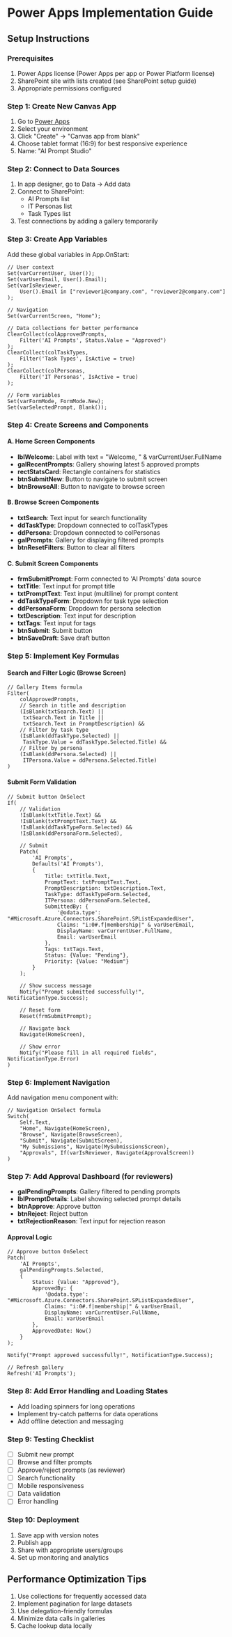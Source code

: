 # Power Apps Implementation Guide

## Setup Instructions

### Prerequisites
1. Power Apps license (Power Apps per app or Power Platform license)
2. SharePoint site with lists created (see SharePoint setup guide)
3. Appropriate permissions configured

### Step 1: Create New Canvas App
1. Go to [Power Apps](https://make.powerapps.com)
2. Select your environment
3. Click "Create" → "Canvas app from blank"
4. Choose tablet format (16:9) for best responsive experience
5. Name: "AI Prompt Studio"

### Step 2: Connect to Data Sources
1. In app designer, go to Data → Add data
2. Connect to SharePoint:
   - AI Prompts list
   - IT Personas list
   - Task Types list
3. Test connections by adding a gallery temporarily

### Step 3: Create App Variables
Add these global variables in App.OnStart:
```poweraps
// User context
Set(varCurrentUser, User());
Set(varUserEmail, User().Email);
Set(varIsReviewer, 
    User().Email in ["reviewer1@company.com", "reviewer2@company.com"]
);

// Navigation
Set(varCurrentScreen, "Home");

// Data collections for better performance
ClearCollect(colApprovedPrompts, 
    Filter('AI Prompts', Status.Value = "Approved")
);
ClearCollect(colTaskTypes, 
    Filter('Task Types', IsActive = true)
);
ClearCollect(colPersonas, 
    Filter('IT Personas', IsActive = true)
);

// Form variables
Set(varFormMode, FormMode.New);
Set(varSelectedPrompt, Blank());
```

### Step 4: Create Screens and Components

#### A. Home Screen Components
- **lblWelcome**: Label with text = "Welcome, " & varCurrentUser.FullName
- **galRecentPrompts**: Gallery showing latest 5 approved prompts
- **rectStatsCard**: Rectangle containers for statistics
- **btnSubmitNew**: Button to navigate to submit screen
- **btnBrowseAll**: Button to navigate to browse screen

#### B. Browse Screen Components
- **txtSearch**: Text input for search functionality
- **ddTaskType**: Dropdown connected to colTaskTypes
- **ddPersona**: Dropdown connected to colPersonas
- **galPrompts**: Gallery for displaying filtered prompts
- **btnResetFilters**: Button to clear all filters

#### C. Submit Screen Components
- **frmSubmitPrompt**: Form connected to 'AI Prompts' data source
- **txtTitle**: Text input for prompt title
- **txtPromptText**: Text input (multiline) for prompt content
- **ddTaskTypeForm**: Dropdown for task type selection
- **ddPersonaForm**: Dropdown for persona selection
- **txtDescription**: Text input for description
- **txtTags**: Text input for tags
- **btnSubmit**: Submit button
- **btnSaveDraft**: Save draft button

### Step 5: Implement Key Formulas

#### Search and Filter Logic (Browse Screen)
```powerapps
// Gallery Items formula
Filter(
    colApprovedPrompts,
    // Search in title and description
    (IsBlank(txtSearch.Text) || 
     txtSearch.Text in Title || 
     txtSearch.Text in PromptDescription) &&
    // Filter by task type
    (IsBlank(ddTaskType.Selected) || 
     TaskType.Value = ddTaskType.Selected.Title) &&
    // Filter by persona
    (IsBlank(ddPersona.Selected) || 
     ITPersona.Value = ddPersona.Selected.Title)
)
```

#### Submit Form Validation
```powerapps
// Submit button OnSelect
If(
    // Validation
    !IsBlank(txtTitle.Text) && 
    !IsBlank(txtPromptText.Text) && 
    !IsBlank(ddTaskTypeForm.Selected) && 
    !IsBlank(ddPersonaForm.Selected),
    
    // Submit
    Patch(
        'AI Prompts',
        Defaults('AI Prompts'),
        {
            Title: txtTitle.Text,
            PromptText: txtPromptText.Text,
            PromptDescription: txtDescription.Text,
            TaskType: ddTaskTypeForm.Selected,
            ITPersona: ddPersonaForm.Selected,
            SubmittedBy: {
                '@odata.type': "#Microsoft.Azure.Connectors.SharePoint.SPListExpandedUser",
                Claims: "i:0#.f|membership|" & varUserEmail,
                DisplayName: varCurrentUser.FullName,
                Email: varUserEmail
            },
            Tags: txtTags.Text,
            Status: {Value: "Pending"},
            Priority: {Value: "Medium"}
        }
    );
    
    // Show success message
    Notify("Prompt submitted successfully!", NotificationType.Success);
    
    // Reset form
    Reset(frmSubmitPrompt);
    
    // Navigate back
    Navigate(HomeScreen),
    
    // Show error
    Notify("Please fill in all required fields", NotificationType.Error)
)
```

### Step 6: Implement Navigation
Add navigation menu component with:
```powerapps
// Navigation OnSelect formula
Switch(
    Self.Text,
    "Home", Navigate(HomeScreen),
    "Browse", Navigate(BrowseScreen),
    "Submit", Navigate(SubmitScreen),
    "My Submissions", Navigate(MySubmissionsScreen),
    "Approvals", If(varIsReviewer, Navigate(ApprovalScreen))
)
```

### Step 7: Add Approval Dashboard (for reviewers)
- **galPendingPrompts**: Gallery filtered to pending prompts
- **lblPromptDetails**: Label showing selected prompt details
- **btnApprove**: Approve button
- **btnReject**: Reject button
- **txtRejectionReason**: Text input for rejection reason

#### Approval Logic
```powerapps
// Approve button OnSelect
Patch(
    'AI Prompts',
    galPendingPrompts.Selected,
    {
        Status: {Value: "Approved"},
        ApprovedBy: {
            '@odata.type': "#Microsoft.Azure.Connectors.SharePoint.SPListExpandedUser",
            Claims: "i:0#.f|membership|" & varUserEmail,
            DisplayName: varCurrentUser.FullName,
            Email: varUserEmail
        },
        ApprovedDate: Now()
    }
);

Notify("Prompt approved successfully!", NotificationType.Success);

// Refresh gallery
Refresh('AI Prompts');
```

### Step 8: Add Error Handling and Loading States
- Add loading spinners for long operations
- Implement try-catch patterns for data operations
- Add offline detection and messaging

### Step 9: Testing Checklist
- [ ] Submit new prompt
- [ ] Browse and filter prompts
- [ ] Approve/reject prompts (as reviewer)
- [ ] Search functionality
- [ ] Mobile responsiveness
- [ ] Data validation
- [ ] Error handling

### Step 10: Deployment
1. Save app with version notes
2. Publish app
3. Share with appropriate users/groups
4. Set up monitoring and analytics

## Performance Optimization Tips
1. Use collections for frequently accessed data
2. Implement pagination for large datasets
3. Use delegation-friendly formulas
4. Minimize data calls in galleries
5. Cache lookup data locally
